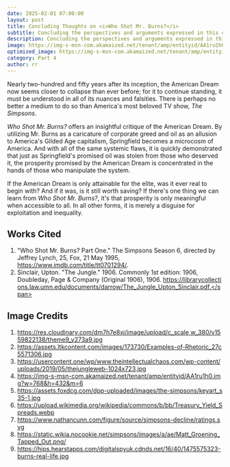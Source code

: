 ```yaml
---
date: 2025-02-01 07:00:00
layout: post
title: Concluding Thoughts on <i>Who Shot Mr. Burns?</i>
subtitle: Concluding the perspectives and arguments expressed in this close read while clarifying the impact of The Simpsons and the American Dream (includes works cited).
description: Concluding the perspectives and arguments expressed in this close read while clarifying the impact of <i>The Simpsons</i> and the American Dream (includes works cited).
image: https://img-s-msn-com.akamaized.net/tenant/amp/entityid/AA1ru1h0.img?w=768&h=432&m=6
optimized_image: https://img-s-msn-com.akamaized.net/tenant/amp/entityid/AA1ru1h0.img?w=768&h=432&m=6
category: Part 4
author: rr
---
```


Nearly two-hundred and fifty years after its inception, the American Dream now seems closer to collapse than ever before; for it to continue standing, it must be understood in all of its nuances and falsities. There is perhaps no better a medium to do so than America's most beloved TV show, *The Simpsons*.

*Who Shot Mr. Burns?* offers an insightful critique of the American Dream. By utilizing Mr. Burns as a caricature of corporate greed and oil as an allusion to America's Gilded Age capitalism, Springfield becomes a microcosm of America. And with all of the same systemic flaws, it is quickly demonstrated that just as Springfield's promised oil was stolen from those who deserved it, the prosperity promised by the American Dream is concentrated in the hands of those who manipulate the system.

If the American Dream is only attainable for the elite, was it ever real to begin with? And if it was, is it still worth saving? If there's one thing we can learn from *Who Shot Mr. Burns?*, it's that prosperity is only meaningful when accessible to all. In all other forms, it is merely a disguise for exploitation and inequality.

## Works Cited
1. "Who Shot Mr. Burns? Part One." The Simpsons Season 6, directed by Jeffrey Lynch, 25, Fox, 21 May 1995, https://www.imdb.com/title/tt0701294/.
2. Sinclair, Upton. "The Jungle." 1906. Commonly 1st edition: 1906, Doubleday, Page & Company (Original 1906), 1906. <span style="word-break: break-all;">https://librarycollections.law.umn.edu/documents/darrow/The_Jungle_Upton_Sinclair.pdf.</span>

## Image Credits
1. <span style="word-break: break-all;">https://res.cloudinary.com/dm7h7e8xj/image/upload/c_scale,w_380/v1559822138/theme9_v273a9.jpg</span>
2. <span style="word-break: break-all;">https://assets.ltkcontent.com/images/173730/Examples-of-Rhetoric_27c5571306.jpg</span>
3. <span style="word-break: break-all;">https://usercontent.one/wp/www.theintellectualchaos.com/wp-content/uploads/2019/05/thejungleweb-1024x723.jpg</span>
4. <span style="word-break: break-all;">https://img-s-msn-com.akamaized.net/tenant/amp/entityid/AA1ru1h0.img?w=768&h=432&m=6</span>
5. <span style="word-break: break-all;">https://assets.foxdcg.com/dpp-uploaded/images/the-simpsons/keyart_s35-1.jpg</span>
6. <span style="word-break: break-all;">https://upload.wikimedia.org/wikipedia/commons/b/bb/Treasury_Yield_Spreads.webp</span>
7. <span style="word-break: break-all;">https://www.nathancunn.com/figure/source/simpsons-decline/ratings.svg</span>
8. <span style="word-break: break-all;">https://static.wikia.nocookie.net/simpsons/images/a/ae/Matt_Groening_Tapped_Out.png/</span>
9. <span style="word-break: break-all;">https://hips.hearstapps.com/digitalspyuk.cdnds.net/16/40/1475575323-burns-real-life.jpg</span>
